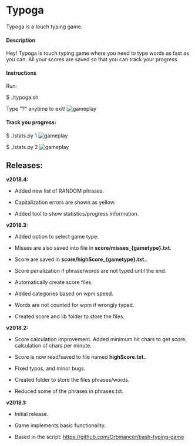 Typoga
======

Typoga is a touch typing game.

#### Description

Hey! Typoga is touch typing game where you need
to type words as fast as you can. All your scores are saved so
that you can track your progress.

#### Instructions

Run:

\$ ./typoga.sh

Type "?" anytime to exit!
![gameplay](https://github.com/pelco/typoga/blob/master/lib/img/gameplay.gif)

#### Track you progress:

\$ ./stats.py 1
![gameplay](https://github.com/pelco/typoga/blob/master/lib/img/scores.png)

\$ ./stats.py 2
![gameplay](https://github.com/pelco/typoga/blob/master/lib/img/accuracy.png)

Releases:
---------

**v2018.4:**

-   Added new list of RANDOM phrases.

-   Capitalization errors are shown as yellow.

-   Added tool to show statistics/progress information.

**v2018.3:**

-   Added option to select game type.

-   Misses are also saved into file in **score/misses_{gametype}.txt**.

-   Score are saved in **score/highScore_{gametype}.txt.**.

-   Score penalization if phrase/words are not typed until the end.

-   Automatically create score files.

-   Added categories based on wpm speed.

-   Words are not counted for wpm if wrongly typed.

-   Created score and lib folder to store the files.

**v2018.2:**

-   Score calculation improvement. Added minimum hit chars to get score,
    calculation of chars per minute.

-   Score is now read/saved to file named **highScore.txt.**.

-   Fixed typos, and minor bugs.

-   Created folder to store the files phrases/words.

-   Reduced some of the phrases in phrases.txt.

**v2018.1:**

-   Initial release.

-   Game implements basic functionality.

-   Based in the script: https://github.com/Orbmancer/bash-typing-game
